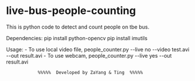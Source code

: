 # live-bus-people-counting

This is python code to detect and count people on tbe bus.

Dependencies:
    pip install python-opencv
    pip install imutils
    
Usage:
    - To use local video file,
        people_counter.py --live no --video test.avi --out result.avi
    - To use webcam,
        people_counter.py --live yes --out result.avi
        
        
                %%%%%  Developed by ZaYang & Ting  %%%%%
    
